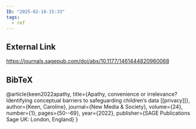 ```yaml
---
ID: "2025-02-18-15:33"
tags:
  - ref
---
```

## External Link

https://journals.sagepub.com/doi/abs/10.1177/1461444820960068
## BibTeX

@article{keen2022apathy,
  title={Apathy, convenience or irrelevance? Identifying conceptual barriers to safeguarding children’s data [[privacy]]},
  author={Keen, Caroline},
  journal={New Media \& Society},
  volume={24},
  number={1},
  pages={50--69},
  year={2022},
  publisher={SAGE Publications Sage UK: London, England}
}